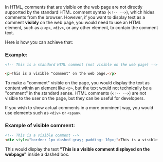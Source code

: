 In HTML, comments that are visible on the web page are not directly supported by the standard HTML comment syntax (`<!-- -->`), which hides comments from the browser. However, if you want to display text as a comment **visibly** on the web page, you would need to use an HTML element, such as a `<p>`, `<div>`, or any other element, to contain the comment text.

Here is how you can achieve that:

### **Example:**
```html
<!-- This is a standard HTML comment (not visible on the web page) -->

<p>This is a visible "comment" on the web page.</p>
```

To make a "comment" visible on the page, you would display the text as content within an element like `<p>`, but the text would not technically be a "comment" in the standard sense. HTML comments (`<!-- -->`) are not visible to the user on the page, but they can be useful for developers.

If you wish to show actual comments in a more prominent way, you would use elements such as `<div>` or `<span>`. 

### **Example of visible comment:**
```html
<!-- This is a visible comment -->
<div style="border: 1px dashed gray; padding: 10px;">This is a visible comment displayed on the webpage.</div>
```

This would display the text **"This is a visible comment displayed on the webpage"** inside a dashed box.
